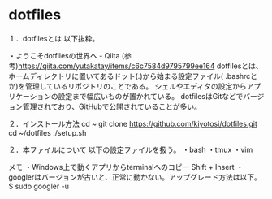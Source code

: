 # dotfiles

１．dotfilesとは
  以下抜粋。

・ようこそdotfilesの世界へ - Qiita
  (参考)https://qiita.com/yutakatay/items/c6c7584d9795799ee164
  dotfilesとは、ホームディレクトリに置いてあるドット(.)から始まる設定ファイル(
  .bashrcとか)を管理しているリポジトリのことである。
  シェルやエディタの設定からアプリケーションの設定まで幅広いものが置かれている。
  dotfilesはGitなどでバージョン管理されており、GitHubで公開されていることが多い。

２．インストール方法
cd ~
git clone https://github.com/kiyotosi/dotfiles.git
cd ~/dotfiles
./setup.sh

２．本ファイルについて
以下の設定ファイルを扱う。
・bash
・tmux
・vim

メモ
・Windows上で動くアプリからterminalへのコピー Shift + Insert
・googlerはバージョンが古いと、正常に動かない。アップグレード方法は以下。
  $ sudo googler -u
